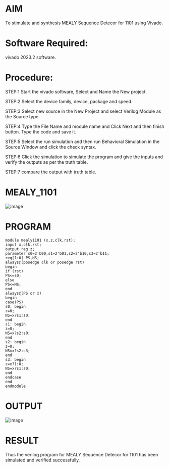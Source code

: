 # AIM
To stimulate and synthesis MEALY Sequence Detecor for 1101 using Vivado.

# Software Required:
vivado 2023.2 software.

# Procedure:
STEP:1 Start the vivado software, Select and Name the New project.

STEP:2 Select the device family, device, package and speed.

STEP:3 Select new source in the New Project and select Verilog Module as the Source type.

STEP:4 Type the File Name and module name and Click Next and then finish button. Type the code and save it.

STEP:5 Select the run simulation and then run Behavioral Simulation in the Source Window and click the check syntax.

STEP:6 Click the simulation to simulate the program and give the inputs and verify the outputs as per the truth table.

STEP:7 compare the output with truth table.
# MEALY_1101
![image](https://github.com/RESMIRNAIR/MEALY_1101/assets/154305926/fce7c9dc-e0df-4528-843b-559bf24f018a)
# PROGRAM 
```
module mealy1101 (x,z,clk,rst);
input x,clk,rst;
output reg z;
parameter s0=2'b00,s1=2'b01,s2=2'b10,s3=2'b11;
reg[1:0] PS,NS;
always@(posedge clk or posedge rst)
begin
if (rst)
PS<=s0;
else
PS<=NS;
end
always@(PS or x)
begin
case(PS)
s0: begin
z=0;
NS=x?s1:s0;
end
s1: begin
z=0;
NS=x?s2:s0;
end
s2: begin
z=0;
NS=x?s2:s3;
end
s3: begin
z=x?1:0;
NS=x?s1:s0;
end
endcase
end
endmodule
```
# OUTPUT
![image](https://github.com/Shreegobika/MEALY_1101/assets/160569525/2365347e-be8b-4b88-babb-f46a2605633f)
# RESULT
Thus the verilog program for MEALY Sequence Detecor for 1101 has been simulated and verified successfully.


